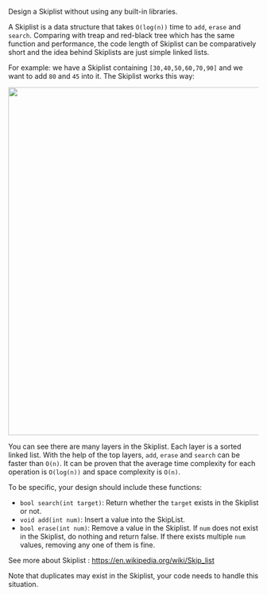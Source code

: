 Design a Skiplist without using any built-in libraries.

A Skiplist is a data structure that takes `O(log(n))` time to `add`, `erase` and `search`. Comparing with treap and red-black tree which has the same function and performance, the code length of Skiplist can be comparatively short and the idea behind Skiplists are just simple linked lists.

For example: we have a Skiplist containing `[30,40,50,60,70,90]` and we want to add `80` and `45` into it. The Skiplist works this way:

<p align='center'>
  <img width='700px' src='https://upload.wikimedia.org/wikipedia/commons/2/2c/Skip_list_add_element-en.gif' />
</p>

You can see there are many layers in the Skiplist. Each layer is a sorted linked list. With the help of the top layers, `add`, `erase` and `search` can be faster than `O(n)`. It can be proven that the average time complexity for each operation is `O(log(n))` and space complexity is `O(n)`.

To be specific, your design should include these functions:

- `bool search(int target)`: Return whether the `target` exists in the Skiplist or not.
- `void add(int num)`: Insert a value into the SkipList. 
- `bool erase(int num)`: Remove a value in the Skiplist. If `num` does not exist in the Skiplist, do nothing and return false. If there exists multiple `num` values, removing any one of them is fine.

See more about Skiplist : https://en.wikipedia.org/wiki/Skip_list

Note that duplicates may exist in the Skiplist, your code needs to handle this situation.